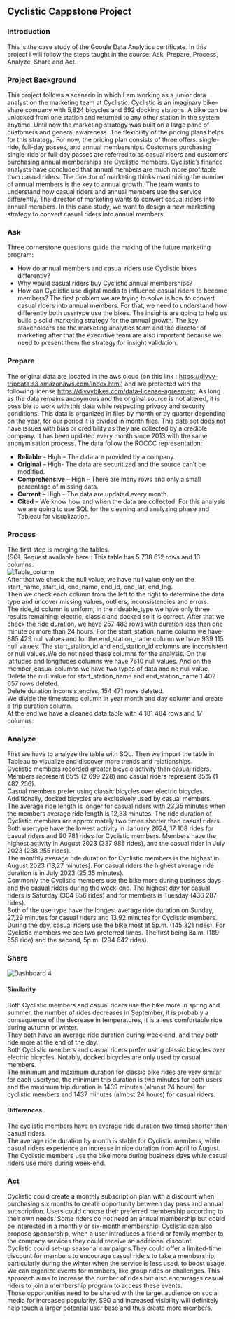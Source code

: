 ## Cyclistic Cappstone Project
### Introduction
This is the case study of the Google Data Analytics certificate. In this project I will follow the steps taught in the course: Ask, Prepare, Process, Analyze, Share and Act.
### Project Background
This project follows a scenario in which  I am working as a junior data analyst on the marketing team at Cyclistic. 
Cyclistic is an imaginary bike-share company with 5,824 bicycles and 692 docking stations. 
A bike can be unlocked from one station and returned to any other station in the system anytime. 
Until now the marketing strategy was built on a large pane of customers and general awareness. 
The flexibility of the pricing plans helps for this strategy. 
For now, the pricing plan consists of three offers: single-ride, full-day passes, and annual memberships.
Customers purchasing single-ride or full-day passes are referred to as casual riders and customers purchasing annual memberships are Cyclistic members. Cyclistic’s finance analysts have concluded that annual members are much more profitable than casual riders. The director of marketing thinks maximizing the number of annual members is the key to annual growth. The team wants to understand how casual riders and annual members use the service differently. The director of marketing wants to convert casual riders into annual members. In this case study, we want to design a new marketing strategy to convert casual riders into annual members.
### Ask
Three cornerstone questions guide the making of the future marketing program:
- How do annual members and casual riders use Cyclistic bikes differently?
- Why would casual riders buy Cyclistic annual memberships? 
- How can Cyclistic use digital media to influence casual riders to become members? 
The first problem we are trying to solve is how to convert casual riders into annual members. For that, we need to understand how differently both usertype use the bikes. The insights are going to help us build a solid marketing strategy for the annual growth.
The key stakeholders are the marketing analytics team and the director of marketing after that the executive team are also important because we need to present them the strategy for insight validation.
### Prepare
The original data are located in the aws cloud (on this link : https://divvy-tripdata.s3.amazonaws.com/index.html) and are protected with the following license https://divvybikes.com/data-license-agreement. As long as the data remains anonymous and the original source is not altered, it is possible to work with this data while respecting privacy and security conditions. This data is organized in files by month or by quarter depending on the year, for our period it is divided in month files. This data set does not have issues with bias or credibility as they are collected by a credible company. It has been updated every month since 2013 with the same anonymisation process. 
The data follow the ROCCC representation:
- **Reliable** - High – The data are provided by a company.
- **Original** – High- The data are securitized and the source can’t be modified.
- **Comprehensive** – High – There are many rows and only a small percentage of missing data.
- **Current** – High - The data are updated every month.
- **Cited** – We know how and when the data are collected.
For this analysis we are going to use SQL for the cleaning and analyzing phase and Tableau for visualization.
### Process
The first step is merging the tables.  
(SQL Request available here : 
This table has 5 738 612 rows and 13 columns.  
![Table_column](https://github.com/user-attachments/assets/71a93935-db35-4986-bf11-4ee2eed55891)  
After that we check the null value, we have null value only on the start_name, start_id, end_name, end_id, end_lat, end_lng.  
Then we check each column from the left to the right to determine the data type and uncover missing values, outliers, inconsistencies and errors.  
The ride_id column is uniform, in the rideable_type we have only three results remaining: electric, classic and docked so it is correct. After that we check the ride duration, we have 257 483 rows with duration less than one minute or more than 24 hours. For the start_station_name column we have 885 429 null values and for the end_station_name column we have 939 115 null values. The start_station_id and end_station_id columns are inconsistent or null values.We do not need these columns for the analysis. On the latitudes and longitudes columns we have 7610 null values. And on the member_casual columns we have two types of data and no null value.  
Delete the null value for start_station_name and end_station_name 1 402 657 rows deleted.  
Delete duration inconsistencies, 154 471 rows deleted.  
We divide the timestamp column in year month and day column and create a trip duration column.  
At the end we have a cleaned data table with 4 181 484 rows and 17 columns.  
### Analyze
First we have to analyze the table with SQL. Then we import the table in Tableau to visualize and discover more trends and relationships.  
Cyclistic members recorded greater bicycle activity than casual riders. Members represent 65% (2 699 228) and casual riders represent 35% (1 482 256).  
Casual members prefer using classic bicycles over electric bicycles. Additionally, docked bicycles are exclusively used by casual members.  
The average ride length is longer for casual riders with 23,35 minutes when the members average ride length is 12,33 minutes. The ride duration of Cyclistic members are approximately two times shorter than casual riders.  
Both usertype have the lowest activity in January 2024, 17 108 rides for casual riders and 90 781 rides for Cyclistic members. Members have the highest activity in August 2023 (337 985 rides), and the casual rider in July 2023 (238 255 rides).  
The monthly average ride duration for Cyclistic members is the highest in August 2023 (13,27 minutes). For casual riders the highest average ride duration is in July 2023 (25,35 minutes).  
Commonly the Cyclistic members use the bike more during business days and the casual riders during the week-end. The highest day for casual riders is Saturday (304 856 rides) and for members is Tuesday (436 287 rides).  
Both of the usertype have the longest average ride duration on Sunday, 27,29 minutes for casual riders and 13,92 minutes for Cyclistic members.  
During the day, casual riders use the bike most at 5p.m. (145 321 rides). For Cyclistic members we see two preferred times. The first being 8a.m. (189 556 ride) and the second, 5p.m. (294 642 rides).  
### Share
![Dashboard 4](https://github.com/user-attachments/assets/76c64eb1-ff91-4dc6-92a4-fff266311dac)
#### Similarity
Both Cyclistic members and casual riders use the bike more in spring and summer, the number of rides decreases in September, it is probably a consequence of the decrease in temperatures, it is a less comfortable ride during autumn or winter.  
They both have an average ride duration during week-end, and they both ride more at the end of the day.  
Both Cyclistic members and casual riders prefer using classic bicycles over electric bicycles. Notably, docked bicycles are only used by casual members.  
The minimum and maximum duration for classic bike rides are very similar for each usertype, the minimum trip duration is two minutes for both users and the maximum trip duration is 1439 minutes (almost 24 hours) for cyclistic members and 1437 minutes (almost 24 hours) for casual riders.  
#### Differences
The cyclistic members have an average ride duration two times shorter than casual riders.  
The average ride duration by month is stable for Cyclistic members, while casual riders experience an increase in ride duration from April to August.  
The Cyclistic members use the bike more during business days while casual riders use more during week-end.  
### Act
Cyclistic  could create a monthly subscription plan with a discount when purchasing six months to create opportunity between day pass and annual subscription. Users could choose their preferred membership according to their own needs. Some riders do not need an annual membership but could be interested in a monthly or six-month membership. Cyclistic  can also propose sponsorship, when a user introduces a friend or family member to the company services they could receive an additional discount.  
Cyclistic could set-up seasonal campaigns.They could offer a limited-time discount for members to encourage casual riders to take a membership, particularly during the winter when the service is less used, to boost usage.  
We can organize events for members, like group rides or challenges. This  approach aims to increase the number of rides but also encourages casual riders to join a membership program to access these events.  
Those opportunities need to be shared with the target audience  on social media for increased popularity. SEO and increased visibility will definitely  help touch a larger potential user base and thus create  more members.
